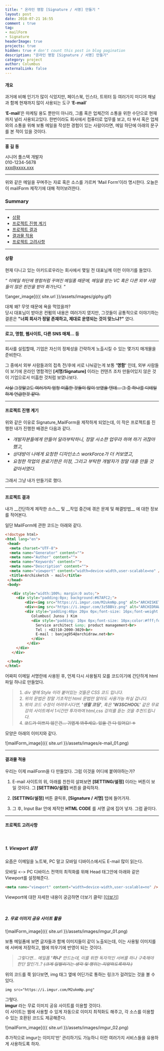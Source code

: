 ```yaml
---
title: " 온라인 명함 [Signature / 서명] 만들기 "
layout: post
date: 2018-07-21 16:55
comment : true
tag:
- mailForm
- Signature
headerImage: true
projects: true
hidden: true # don't count this post in blog pagination
description: "온라인 명함 [Signature / 서명] 만들기"
category: project
author: Columbus
externalLink: false
---
```


#### 개요

과거에 비해 인기가 많이 식었지만,
페이스북, 인스타, 트위터 등 여러가지 미디어 채널과 함께 현재까지 많이 사용되는 도구 ‘__E-mail__’

‘__E-mail__’은 마케팅 용도 뿐만이 아니라, 그룹 혹은 업체간의 소통을 위한 수단으로 현재까지 널리 사용되고있다.
한번이라도 회사에서 컴퓨터로 업무를 보고, 타 부서 혹은 업체와의 소통을 위해 보통 메일을 작성한 경험이 있는 사람이라면, 메일 하단에 아래의 문구를 본 적이 있을 것이다.

---
__홍 길 동__ <br />

시니어 풀스택 개발자<br />
010-1234-5678<br />
xxx@xxxx.xxx<br />

---

위와 같은 메일을 꾸며주는 자료 혹은 소스를 가르켜 ‘Mail Form’이라 명시한다.
오늘은 이 mailForm 제작기에 대해 적어보려한다.


### Summary
---

* [상황](#Why)
* [프로젝트 진행 계기](#Situation)
* [프로젝트 결과](#Project)
* [결과물 적용](#Upload)
* [프로젝트 고려사항](#List)

---

<div id="Why">
<h4>상황</h4>
</div>

현재 다니고 있는 아키드로우라는 회사에서 몇일 전 대표님께 이런 이야기를 들었다.
<br />

_“ 이메일 하단에 명함처럼 꾸며진 메일폼 때문에, 메일을 받는 VC 혹은 다른 외부 사람들이 많은 핀잔을 받아 화가난다. "_
<br />

![anger_image]({{ site.url }}/assets/images/giphy.gif)

대체 왜? 무엇 때문에 욕을 먹었을까?<br />
당시 대표님이 받아온 컨펌의 내용은 여러가지 였지만, 그것들이 공통적으로 이야기하는 결론은 __"너희 회사가 정말 존재하고, 제대로 운영되는 것이 맞느냐?"__ 였다.

---

__로고, 명함, 웹사이트, 다른 SNS 매체... 등__

---
회사를 설립할때, 기업은 자신의 정체성을 간략하게 노출시킬 수 있는 몇가지 매개물을 준비한다.

그 중에서 외부 사람들과의 접촉 전/후에 서로 나눠같는게 보통 __'명함'__ 인데, 외부 사람들이 보기에 온라인 명함격인 __[서명/Signature]__ 이라는 컨텐츠 조차 만들어있지 않은 것이 기업으로서 미흡한 것처럼 보였나보다.

~~사실 그것말고도 여러가지 엄청 미흡한 것들이 많이 보였을 텐데... 그 중 하나를 디테일하게 언급한것 같다.~~

---

<div id="Situation">
<h4>프로젝트 진행 계기</h4>
</div>

위와 같은 이유로 Signature_MailForm을 제작하게 되었는데, 이 작은 프로젝트를 진행한 내가 진행한 배경은 다음과 같다.

<div style=" font-size:15px; font-style: italic; line-height : 24px; ">

- 개발자분들에게 만들어 달라부탁하니, 정말 사소한 업무라 하며 하기 귀찮아했고, <br />
- 상대방이 나에게 요청한 디자인소스 workForce가 더 커보였고, <br />
- 요청한 작업의 완료기한은 미정, 그리고 부탁한 개발자가 정말 대충 만들 것 같아서였다. <br />

</div>

그래서 그냥 내가 만들기로 했다.

---

<div id="Project">
<h4>프로젝트 결과</h4>
</div>
내가 __간단하게 제작한 소스__ 및 __작업 중간에 겪은 문제 및 해결방법__ 에 대한 정보를 적어본다.

일단 MailForm에 관한 코드는 아래와 같다.

~~~html
<!doctype html>
<html lang="en">
 <head>
  <meta charset="UTF-8">
  <meta name="Generator" content="">
  <meta name="Author" content="">
  <meta name="Keywords" content="">
  <meta name="Description" content="">
  <meta name="viewport" content="width=device-width,user-scalable=no" />
  <title>Archisketch - mail</title>
 </head>
 <body>

   <div style="width:100%; margin:0 auto;">
     <div style="padding:0px; background:#67AFC2;">
         <div><img src="https://i.imgur.com/M2ukmNp.png" alt="ARCHISKETCH_LOGO" title="source: imgur.com" style="float:right; padding: 54px 20px 0px 0px; display:block; width:140px;"></div>
         <div><img src="https://i.imgur.com/3z5BBVz.png" alt="ARCHIDRAW_LOGO" title="source: imgur.com" style="float:left;padding: 20px 0px 0px 20px;display:block;width:140px;"></div>
         <div style="padding:48px 20px 0px;font-size: 16px;font-weight:bold;color:#fff;line-height: 32px;">
            ​Columbus( Junsu ) Kim
            <div style="padding: 10px 0px;font-size: 10px;color:#fff;font-weight:lighter;line-height:140%;">
              Service architect &amp; product management<br>
              Tel : +82)10-2090-3029<br>
              E-mail : banjag954@archidraw.net​​​​<br>
            </div>
          </div>
     </div>
   </div>

 </body>
</html>
~~~

어짜피 이메일 서명란에 사용된 후, 언제 다시 사용될지 모를 코드이기에 간단하게 html 파일 하나로 만들었다.

> 1. _div 옆에 Style 이라 붙어있는 것들은 CSS 코드 입니다._
> 2. _위의 문법은 정말 기초적인 html 문법만 알아도 사용가능 하실 겁니다._
> 3. _위의 코드 수정이 어려우시다면, __'생활 코딩'__, 혹은 __'W3SCHOOL'__ 같은 무료 강의 사이트에서 1시간만 투자하여 html,css 강의를 듣는 것을 추천드립니다._
> 4. ~~코드가 이쁘지 않은건... 귀엽게 봐주세요. 있을 건 다 있어요! ㅎ~~

모양은 아래의 이미지와 같다.

![mailForm_image]({{ site.url }}/assets/images/e-mail_01.png)

---
<div id="Upload">
<h4>결과물 적용</h4>
</div>

우리는 이제 mailForm을 다 만들었다.
그럼 이것을 어디에 붙여야하는가?

1. E-mail 사이트의 위, 아래를 찬찬히 살펴보면 __[SETTING/설정]__ 이라는 버튼이 보일 것이다. 그 __[SETTING/설정]__ 버튼을 클릭하자.

2. __[SETTING/설정]__ 버튼 클릭후, __[Signature / 서명]__ 탭에 들어가자.

3. 그 후, Input Bar 안에 제작한 __HTML CODE__ 를 서명 글에 집어 넣자. 그럼 끝이다.

---
<div id="List">
<h4>프로젝트 고려사항</h4>
</div>

<br />

##### 1. Viewport 설정

요즘은 이메일을 노트북, PC 말고 모바일 디바이스에서도 E-mail 많이 읽는다.

모바일 <-> PC 디바이스 전역의 최적화를 위해 Head 태그안에 아래와 같은 Viewport를 설정해준다.

~~~html
<meta name="viewport" content="width=device-width,user-scalable=no" />
~~~

Viewport에 대한 자세한 내용이 궁금하면 더보기 클릭! [[더보기]](https://developer.mozilla.org/ko/docs/Mozilla/Mobile/Viewport_meta_tag)

<br />

##### 2. 무료 이미지 공유 사이트 활용

![mailForm_image]({{ site.url }}/assets/images/imgur_01.png)

보통 메일폼에 보면 글자들과 함께 이미지들이 같이 노출되는데, 이는 사용될 이미지를에 서버에 저장하고, 웹에 띄우기에 반영이 되는 것이다.

> _그렇다면... 메일폼 __'하나'__ 만드는데, 이를 위한 독자적인 서버를 하나 구축해야 한단 말인가..? ~~(크게 일벌리기는 생각 및 행위는 지양하도록하자.)~~_

위의 코드를 쭉 읽다보면, img 태그 옆에 어딘가로 통하는 링크가 걸려있는 것을 볼 수 있다.

~~~
img src="https://i.imgur.com/M2ukmNp.png"
~~~


그렇다. <br />
__imgur__ 라는 무료 이미지 공유 사이트를 이용할 것이다.<br />
이 사이트는 웹에 사용할 수 있게 자동으로 이미지 최적화도 해주고, 각 소스를 이용할 수 있는 호환된 코드도 제공해준다.

![mailForm_image]({{ site.url }}/assets/images/imgur_02.png)

추가적으로 imgur는 이미지'만' 관리하기도 가능하니 이런 여러가지 서비스들을 유용하게 사용하도록 하자.

